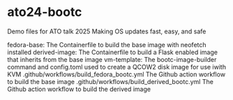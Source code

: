 # ato24-bootc
Demo files for ATO talk 2025 Making OS updates fast, easy, and safe

fedora-base: The Containerfile to build the base image with neofetch installed
derived-image: The Containerfile to build a Flask enabled image that inherits from the base image
vm-template: The bootc-image-builder command and config.toml used to create a QCOW2 disk image for use iwith KVM
.github/workflows/build_fedora_bootc.yml The Github action workflow to build the base image
.github/workflows/build_derived_bootc.yml The Github action workflow to build the derived image
